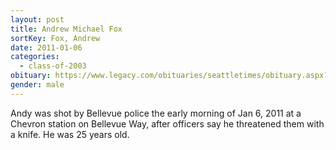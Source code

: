 ```yaml
---
layout: post
title: Andrew Michael Fox
sortKey: Fox, Andrew
date: 2011-01-06
categories:
  - class-of-2003
obituary: https://www.legacy.com/obituaries/seattletimes/obituary.aspx?n=andrew-michael-fox&pid=147757694
gender: male
---
```

Andy was shot by Bellevue police the early morning of Jan 6, 2011 at a Chevron station on Bellevue Way, after officers say he threatened them with a knife. He was 25 years old.
